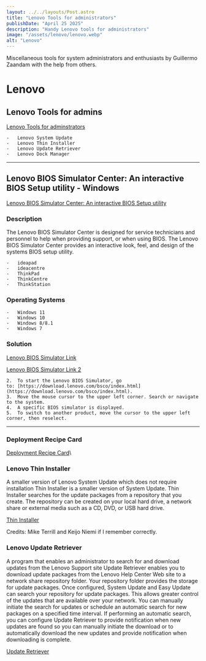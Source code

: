 ```yaml
---
layout: ../../layouts/Post.astro
title: "Lenovo Tools for administrators"
publishDate: "April 25 2025"
description: "Handy Lenovo tools for administrators"
image: "/assets/lenovo/lenovo.webp"
alt: "Lenovo"
---
```


Miscellaneous tools for system administrators and enthusiasts by Guillermo Zaandam with the help from others.

# Lenovo

## Lenovo Tools for admins

[Lenovo Tools for adminstrators](https://support.lenovo.com/nl/nl/solutions/ht037099-download-thinkvantage-technologies-administrator-tools)

```
-   Lenovo System Update
-   Lenovo Thin Installer
-   Lenovo Update Retriever
-   Lenovo Dock Manager
```

---

## Lenovo BIOS Simulator Center: An interactive BIOS Setup utility - Windows

[Lenovo BIOS Simulator Center: An interactive BIOS Setup utility](https://support.lenovo.com/us/en/solutions/ht502745-lenovo-bios-simulator-center-an-interactive-bios-setup-utility-windows)

### Description

The Lenovo BIOS Simulator Center is designed for service technicians and personnel to help when providing support, or when using BIOS. The Lenovo BIOS Simulator Center provides an interactive look, feel, and design of the systems BIOS setup utility.

```
-   ideapad
-   ideacentre
-   ThinkPad
-   ThinkCentre
-   ThinkStation
```

### Operating Systems

```
-   Windows 11
-   Windows 10
-   Windows 8/8.1
-   Windows 7
```

### Solution

[Lenovo BIOS Simulator Link](https://download.lenovo.com/bsco/index.html)

[Lenovo BIOS Simulator Link 2](https://download.lenovo.com/bsco/index.htm)

```
2.  To start the Lenovo BIOS Simulator, go to: [https://download.lenovo.com/bsco/index.html](https://download.lenovo.com/bsco/index.html).
3.  Move the mouse cursor to the upper left corner. Search or navigate to the system.
4.  A specific BIOS simulator is displayed.
5.  To switch to another product, move the cursor to the upper left corner, then reselect.
```

---

### Deployment Recipe Card

[Deployment Recipe Card](https://download.lenovo.com/cdrt/ddrc/RecipeCardWeb.html)\

### Lenovo Thin Installer

A smaller version of Lenovo System Update which does not require installation
Thin Installer is a smaller version of System Update.
Thin Installer searches for the update packages from a repository 
that you create. The repository can be created on your local
hard drive, a network share or external media such as a CD, DVD,
or USB hard drive.

[Thin Installer](https://download.lenovo.com/pccbbs/thinkvantage_en/lenovo_thininstaller_1.04.02.00024.exe)

Credits: Mike Terrill and Keijo Niemi if I remember correctly.

### Lenovo Update Retriever

A program that enables an administrator to search for and download updates from the Lenovo Support site
Update Retriever enables you to download update packages from the Lenovo Help Center Web site to a network share repository folder. Your repository folder provides the storage for update packages. Once configured, System Update and Easy Update can search your repository for update packages. This allows greater control of the updates that are available over your network.
You can manually initiate the search for updates or schedule an automatic search for new packages on a specified time interval. If performing an automatic search, you can configure Update Retriever to provide notification when new updates are found so you can manually initiate the download or to automatically download the new updates and provide notification when downloading is complete.

[Update Retriever](https://download.lenovo.com/pccbbs/thinkvantage_en/updateretriever_5.08.01.30.exe)